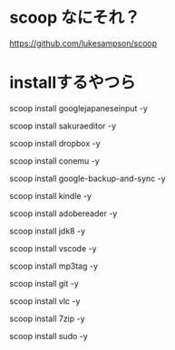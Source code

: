 # scoop なにそれ？
https://github.com/lukesampson/scoop

# installするやつら
scoop install googlejapaneseinput -y

scoop install sakuraeditor -y

scoop install dropbox -y

scoop install conemu -y

scoop install google-backup-and-sync -y

scoop install kindle -y

scoop install adobereader -y

scoop install jdk8 -y

scoop install vscode -y

scoop install mp3tag -y

scoop install git -y

scoop install vlc -y

scoop install 7zip -y

scoop install sudo -y
